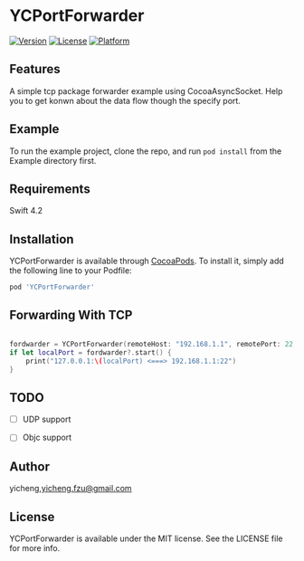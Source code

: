 # YCPortForwarder

[![Version](https://img.shields.io/cocoapods/v/YCPortForwarder.svg?style=flat)](https://cocoapods.org/pods/YCPortForwarder)
[![License](https://img.shields.io/cocoapods/l/YCPortForwarder.svg?style=flat)](https://cocoapods.org/pods/YCPortForwarder)
[![Platform](https://img.shields.io/cocoapods/p/YCPortForwarder.svg?style=flat)](https://cocoapods.org/pods/YCPortForwarder)

## Features

  A simple tcp package forwarder example using CocoaAsyncSocket. Help you to get konwn about the data flow though the specify port.

## Example

To run the example project, clone the repo, and run `pod install` from the Example directory first.

## Requirements
Swift 4.2

## Installation

YCPortForwarder is available through [CocoaPods](https://cocoapods.org). To install
it, simply add the following line to your Podfile:

```ruby
pod 'YCPortForwarder'
```

## Forwarding With TCP
```swift

fordwarder = YCPortForwarder(remoteHost: "192.168.1.1", remotePort: 22, toPort: 8888)
if let localPort = fordwarder?.start() {
    print("127.0.0.1:\(localPort) <===> 192.168.1.1:22")
}

```

## TODO

- [ ] UDP support
- [ ] Objc support


## Author

yicheng,yicheng.fzu@gmail.com

## License

YCPortForwarder is available under the MIT license. See the LICENSE file for more info.
